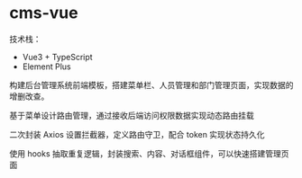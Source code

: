 # cms-vue

技术栈：
- Vue3 + TypeScript
- Element Plus

构建后台管理系统前端模板，搭建菜单栏、人员管理和部门管理页面，实现数据的增删改查。

基于菜单设计路由管理，通过接收后端访问权限数据实现动态路由挂载

二次封装 Axios 设置拦截器，定义路由守卫，配合 token 实现状态持久化

使用 hooks 抽取重复逻辑，封装搜索、内容、对话框组件，可以快速搭建管理页面